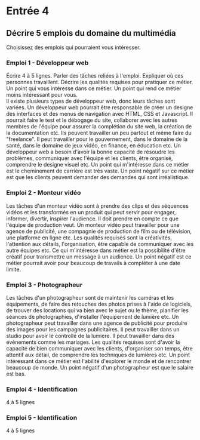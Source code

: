 # Entrée 4
## Décrire 5 emplois du domaine du multimédia
Choisissez des emplois qui pourraient vous intéresser. 

### Emploi 1 - Développeur web
Écrire 4 à 5 lignes. Parler des tâches reliées à l'emploi. Expliquer où ces personnes travaillent. Décrire les qualités requises pour pratiquer ce métier. Un point qui vous intéresse dans ce métier. Un point qui rend ce métier moins intéressant pour vous.  
Il existe plusieurs types de développeur web, donc leurs tâches sont variées. Un développeur web pourrait être responsable de créer un designe des interfaces et des menus de navigation avec HTML, CSS et Javascript. Il pourrait faire le test et le débogage du site, collaborer avec les autres membres de l'équipe pour assurer la complétion du site web, la création de la documentation etc. Ils peuvent travailler un peu partout et même faire du "freelance". Il peut travailler pour le gouvernement, dans le domaine de la santé, dans le domaine de jeux vidéo, en finance, en éducation etc. Un développeur web a besoin d'avoir la bonne capacité de résoudre les problèmes, communiquer avec l'équipe et les clients, être organisé, comprendre le designe visuel etc. Un point qui m'intéresse dans ce métier est le cheminement de carrière est très vaste. Un point négatif sur ce métier est que les clients peuvent demander des demandes qui sont irréalistique.

### Emploi 2 - Monteur vidéo
Les tâches d'un monteur vidéo sont à prendre des clips et des séquences vidéos et les transformés en un produit qui peut servir pour engager, informer, divertir, inspirer l'audience. Il doit prendre en compte ce que l'équipe de production veut. Un monteur vidéo peut travailler pour une agence de publicité, une compagnie de production de film ou de télévision, une platforme en ligne etc. Les qualités requises sont la créativités, l'attention aux détails, l'organisation, être capable de communiquer avec les autre équipes etc. Ce qui m'intéresse dans métier est la possibilité d'être créatif pour transmettre un message à un audience. Un point négatif est ce métier pourrait avoir pour beaucoup de travails à compléter à une date limite.

### Emploi 3 - Photographeur
Les tâches d'un photographeur sont de maintenir les caméras et les équipements, de faire des retouches des photos prises à l'aide de logiciels, de trouver des locations qui va bien avec le sujet ou le thème, planifier les séances de photographies, d'installer l'équipement de lumière etc. Un photographeur peut travailler dans une agence de publicité pour produire des images pour les campagnes publicitaires. Il peut travailler dans un studio pour avoir le controlle de la lumière. Il peut travailler dans des évènements comme les mariages. Les qualités requises sont d'avoir la capacité de bien communiquer avec les clients, d'organiser son temps, être attentif aux détail, de comprendre les techniques de lumières etc. Un point intéressant dans ce métier est l'abilité d'explorer le monde et de rencontrer beaucoup de monde. Un point négatif d'un photographeur est que le salaire est bas.

### Emploi 4 - Identification
4 à 5 lignes

### Emploi 5 - Identification
4 à 5 lignes


